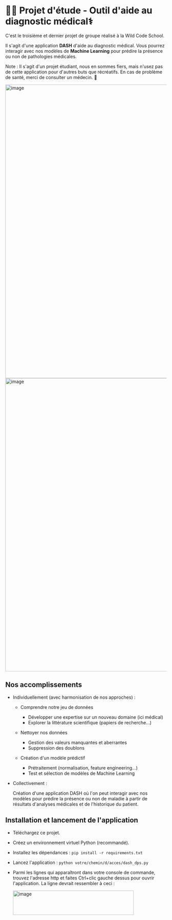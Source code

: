 # 🧑‍🎓 Projet d'étude - Outil d'aide au diagnostic médical⚕️

C'est le troisième et dernier projet de groupe réalisé à la Wild Code School.

Il s'agit d'une application **DASH** d'aide au diagnostic médical. Vous pourrez interagir avec nos modèles de **Machine Learning** pour prédire la présence ou non de pathologies médicales.

Note : Il s'agit d'un projet étudiant, nous en sommes fiers, mais n'usez pas de cette application pour d'autres buts que récréatifs. En cas de problème de santé, merci de consulter un médecin. 🙏

<img width="1919" height="915" alt="image" src="https://github.com/user-attachments/assets/3b832846-2ce0-4e55-bbf1-360874efc46f" />

<img width="1917" height="914" alt="image" src="https://github.com/user-attachments/assets/54cd4a57-0c81-4dac-814b-959d9f0a476d" />

## Nos accomplissements

+ Individuellement (avec harmonisation de nos approches) :
  
  - Comprendre notre jeu de données
    * Développer une expertise sur un nouveau domaine (ici médical)
    * Explorer la littérature scientifique (papiers de recherche...)
      
  - Nettoyer nos données
    * Gestion des valeurs manquantes et aberrantes
    * Suppression des doublons
      
  - Création d'un modèle prédictif
    * Prétraitement (normalisation, feature engineering...)
    * Test et sélection de modèles de Machine Learning

+ Collectivement :
  
  Création d'une application DASH où l'on peut interagir avec nos modèles pour prédire la présence ou non de maladie à partir de résultats d'analyses médicales et de l'historique du patient.

## Installation et lancement de l'application

* Téléchargez ce projet.
* Créez un environnement virtuel Python (recommandé).
* Installez les dépendances : ```pip install -r requirements.txt```
* Lancez l'application : ```python votre/chemin/d/acces/dash_dps.py```
* Parmi les lignes qui apparaîtront dans votre console de commande, trouvez l'adresse http et faites Ctrl+clic gauche dessus pour ouvrir l'application. La ligne devrait ressembler à ceci :

  <img width="377" height="76" alt="image" src="https://github.com/user-attachments/assets/e08d460a-e2aa-467f-bebc-649572fecc92" />
